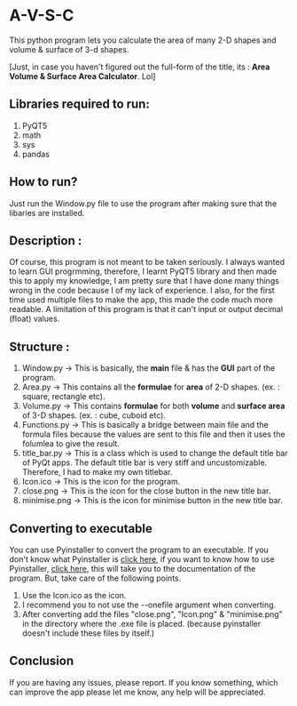 # A-V-S-C
This python program lets you calculate the area of many 2-D shapes and volume &amp; surface of 3-d shapes.

[Just, in case you haven't figured out the full-form of the title, its : **Area Volume &amp; Surface Area Calculator**. Lol]

<h2>Libraries required to run:</h2>

1. PyQT5 
2. math
3. sys
4. pandas

<h2>How to run?</h2>

Just run the Window.py file to use the program after making sure that the libaries are installed.

<h2>Description :</h2> 

Of course, this program is not meant to be taken seriously. I always wanted to learn GUI progrmming, therefore, I learnt PyQT5 library and then made this to apply my knowledge, I am pretty sure that I have done many things wrong in the code because I of my lack of experience. I also, for the first time used multiple files to make the app, this made the code much more readable. A limitation of this program is that it can't input or output decimal (float) values. 

<h2>Structure :</h2>

1. Window.py  ->  This is basically, the **main** file &amp; has the **GUI** part of the program. 
2. Area.py    ->  This contains all the **formulae** for **area** of 2-D shapes. (ex. : square, rectangle etc).
3. Volume.py  ->  This contains **formulae** for both **volume** and **surface area** of 3-D shapes. (ex. : cube, cuboid etc).
4. Functions.py -> This is basically a bridge between main file and the formula files because the values are sent to this file and then it uses the folumlea to give the result. 
5. title_bar.py -> This is a class which is used to change the default title bar of PyQt apps. The default title bar is very stiff and uncustomizable. Therefore, I had to make my own titlebar.
6. Icon.ico -> This is the icon for the program. 
7. close.png -> This is the icon for the close button in the new title bar.
8. minimise.png -> This is the icon for minimise button in the new title bar. 

<h2>Converting to executable</h2>

 You can use Pyinstaller to convert the program to an executable. If you don't know what Pyinstaller is [click here](https://pypi.org/project/pyinstaller/), if you want to know how to use Pyinstaller, [click here](https://pyinstaller.readthedocs.io/en/stable/usage.html), this will take you to the documentation of the program. But, take care of the following points. 

1. Use the Icon.ico as the icon.
2. I recommend you to not use the --onefile argument when converting.
3. After converting add the files "close.png", "Icon.png" & "minimise.png" in the directory where the .exe file is placed. (because pyinstaller doesn't include these files by itself.) 

<h2>Conclusion</h2>

If you are having any issues, please report. If you know something, which can improve the app please let me know, any help will be appreciated.
